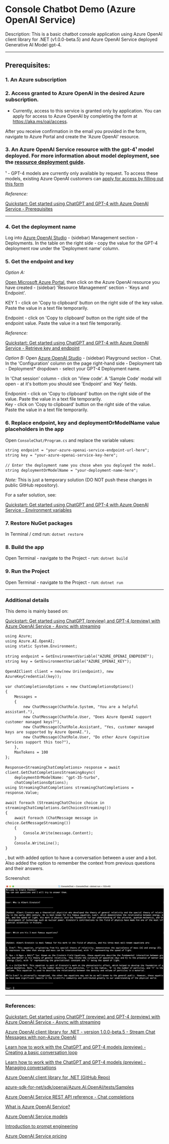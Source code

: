 # Console Chatbot Demo (Azure OpenAI Service)

Description: This is a basic chatbot console application using Azure OpenAI client library for .NET (v1.0.0-beta.5) and Azure OpenAI Service deployed Generative AI Model gpt-4.

------------------------------

## Prerequisites:  

### 1. An Azure subscription

### 2. Access granted to Azure OpenAI in the desired Azure subscription.

* Currently, access to this service is granted only by application. You can apply for access to Azure OpenAI by completing the form at https://aka.ms/oai/access.  

After you receive confirmation in the email you provided in the form, navigate to Azure Portal and create the 'Azure OpenAI' resource.

### 3. An Azure OpenAI Service resource with the gpt-4¹ model deployed. For more information about model deployment, see the [resource deployment guide](https://learn.microsoft.com/en-us/azure/cognitive-services/openai/how-to/create-resource).  

¹ - GPT-4 models are currently only available by request. To access these models, existing Azure OpenAI customers can [apply for access by filling out this form](https://aka.ms/oai/get-gpt4)  

*Reference:*

[Quickstart: Get started using ChatGPT and GPT-4 with Azure OpenAI Service - Prerequisites](https://learn.microsoft.com/en-us/azure/cognitive-services/openai/chatgpt-quickstart?tabs=command-line&pivots=programming-language-csharp#prerequisites)


------------------------------

### 4. Get the deployment name

Log into [Azure OpenAI Studio](https://oai.azure.com/portal) - (sidebar) Management section - Deployments. In the table on the right side - copy the value for the GPT-4 deployment row under the 'Deployment name' column.

### 5. Get the endpoint and key

*Option A:*  

[Open Microsoft Azure Portal](https://portal.azure.com/#home), then click on the Azure OpenAI resource you have created - (sidebar) 'Resource Management' section - 'Keys and Endpoint'.  

KEY 1 - click on 'Copy to clipboard' button on the right side of the key value. Paste the value in a text file temporarily.  

Endpoint - click on 'Copy to clipboard' button on the right side of the endpoint value. Paste the value in a text file temporarily.  

*Reference:*  

[Quickstart: Get started using ChatGPT and GPT-4 with Azure OpenAI Service - Retrieve key and endpoint](https://learn.microsoft.com/en-us/azure/cognitive-services/openai/chatgpt-quickstart?tabs=command-line&pivots=programming-language-csharp#retrieve-key-and-endpoint)  


*Option B:* Open [Azure OpenAI Studio](https://oai.azure.com/portal) - (sidebar) Playground section - Chat. In the 'Configuration' column on the page right-hand side - Deployment tab - Deployment* dropdown - select your GPT-4 Deployment name.  

In 'Chat session' column - click on 'View code'. A 'Sample Code' modal will open - at it's bottom you should see 'Endpoint' and 'Key' fields.  

Endponint - click on 'Copy to clipboard' button on the right side of the value. Paste the value in a text file temporarily.  
Key - click on 'Copy to clipboard' button on the right side of the value. Paste the value in a text file temporarily.  

### 6. Replace endpoint, key and deploymentOrModelName value placeholders in the app

Open ```ConsoleChat/Program.cs``` and replace the variable values:  

```CSharp
string endpoint = "your-azure-openai-service-endpoint-url-here";
string key = "your-azure-openai-service-key-here";

// Enter the deployment name you chose when you deployed the model.
string deploymentOrModelName = "your-deployment-name-here";
```

*Note:* This is just a temporary solution (DO NOT push these changes in public GitHub repository).  

For a safer solution, see:  

[Quickstart: Get started using ChatGPT and GPT-4 with Azure OpenAI Service - Environment variables](https://learn.microsoft.com/en-us/azure/cognitive-services/openai/chatgpt-quickstart?tabs=command-line&pivots=programming-language-csharp#environment-variables)  

### 7. Restore NuGet packages

In Terminal / cmd run: ```dotnet restore```  

### 8. Build the app

Open Terminal - navigate to the Project - run: ```dotnet build```  

### 9. Run the Project

Open Terminal - navigate to the Project - run: ```dotnet run```  

------------------------------

### Additional details

This demo is mainly based on:  

[Quickstart: Get started using ChatGPT (preview) and GPT-4 (preview) with Azure OpenAI Service - Async with streaming](https://learn.microsoft.com/en-us/azure/cognitive-services/openai/chatgpt-quickstart?pivots=programming-language-csharp&tabs=command-line#async-with-streaming)  

```CSharp
using Azure;
using Azure.AI.OpenAI;
using static System.Environment;

string endpoint = GetEnvironmentVariable("AZURE_OPENAI_ENDPOINT");
string key = GetEnvironmentVariable("AZURE_OPENAI_KEY");

OpenAIClient client = new(new Uri(endpoint), new AzureKeyCredential(key));

var chatCompletionsOptions = new ChatCompletionsOptions()
{
    Messages =
    {
        new ChatMessage(ChatRole.System, "You are a helpful assistant."),
        new ChatMessage(ChatRole.User, "Does Azure OpenAI support customer managed keys?"),
        new ChatMessage(ChatRole.Assistant, "Yes, customer managed keys are supported by Azure OpenAI."),
        new ChatMessage(ChatRole.User, "Do other Azure Cognitive Services support this too?"),
    },
    MaxTokens = 100
};

Response<StreamingChatCompletions> response = await client.GetChatCompletionsStreamingAsync(
    deploymentOrModelName: "gpt-35-turbo",
    chatCompletionsOptions);
using StreamingChatCompletions streamingChatCompletions = response.Value;

await foreach (StreamingChatChoice choice in streamingChatCompletions.GetChoicesStreaming())
{
    await foreach (ChatMessage message in choice.GetMessageStreaming())
    {
        Console.Write(message.Content);
    }
    Console.WriteLine();
}
```

, but with added option to have a conversation between a user and a bot. Also added the option to remember the context from previous questions and their answers.

Screenshot:

![Console Chatbot](Images/Capture-01.png)


----------------

### References:  

[Quickstart: Get started using ChatGPT (preview) and GPT-4 (preview) with Azure OpenAI Service - Async with streaming](https://learn.microsoft.com/en-us/azure/cognitive-services/openai/chatgpt-quickstart?pivots=programming-language-csharp&tabs=command-line#async-with-streaming)

[Azure OpenAI client library for .NET - version 1.0.0-beta.5 - Stream Chat Messages with non-Azure OpenAI](https://learn.microsoft.com/en-us/dotnet/api/overview/azure/ai.openai-readme?view=azure-dotnet-preview#stream-chat-messages-with-non-azure-openai)

[Learn how to work with the ChatGPT and GPT-4 models (preview) - Creating a basic conversation loop](https://learn.microsoft.com/en-us/azure/cognitive-services/openai/how-to/chatgpt?pivots=programming-language-chat-completions#creating-a-basic-conversation-loop)

[Learn how to work with the ChatGPT and GPT-4 models (preview) - Managing conversations](https://learn.microsoft.com/en-us/azure/cognitive-services/openai/how-to/chatgpt?pivots=programming-language-chat-completions#managing-conversations)

[Azure OpenAI client library for .NET (GitHub Repo)](https://github.com/Azure/azure-sdk-for-net/blob/main/sdk/openai/Azure.AI.OpenAI/README.md)

[azure-sdk-for-net/sdk/openai/Azure.AI.OpenAI/tests/Samples](https://github.com/Azure/azure-sdk-for-net/tree/main/sdk/openai/Azure.AI.OpenAI/tests/Samples)

[Azure OpenAI Service REST API reference - Chat completions](https://learn.microsoft.com/en-us/azure/cognitive-services/openai/reference#chat-completions)

[What is Azure OpenAI Service?](https://learn.microsoft.com/en-us/azure/cognitive-services/openai/overview)

[Azure OpenAI Service models](https://learn.microsoft.com/en-us/azure/cognitive-services/openai/concepts/models)

[Introduction to prompt engineering](https://learn.microsoft.com/en-us/azure/cognitive-services/openai/concepts/prompt-engineering)

[Azure OpenAI Service pricing](https://azure.microsoft.com/en-us/pricing/details/cognitive-services/openai-service/)
